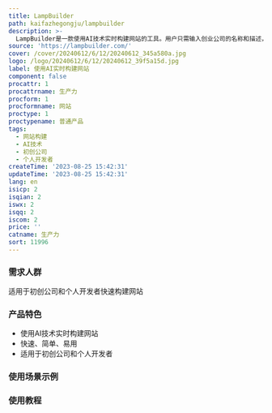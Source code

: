 ```yaml
---
title: LampBuilder
path: kaifazhegongju/lampbuilder
description: >-
  LampBuilder是一款使用AI技术实时构建网站的工具。用户只需输入创业公司的名称和描述，即可在短时间内获得一个完整的网站。用户可以根据自己的需求调整细节，然后即可发布上线。LampBuilder的优势在于快速、简单、易用，适用于初创公司和个人开发者。
source: 'https://lampbuilder.com/'
cover: /cover/20240612/6/12/20240612_345a580a.jpg
logo: /logo/20240612/6/12/20240612_39f5a15d.jpg
label: 使用AI实时构建网站
component: false
procattr: 1
procattrname: 生产力
procform: 1
procformname: 网站
proctype: 1
proctypename: 普通产品
tags:
  - 网站构建
  - AI技术
  - 初创公司
  - 个人开发者
createTime: '2023-08-25 15:42:31'
updateTime: '2023-08-25 15:42:31'
lang: en
isicp: 2
isqian: 2
iswx: 2
isqq: 2
iscom: 2
price: ''
catname: 生产力
sort: 11996
---
```




### 需求人群
适用于初创公司和个人开发者快速构建网站

### 产品特色
- 使用AI技术实时构建网站
- 快速、简单、易用
- 适用于初创公司和个人开发者

### 使用场景示例


### 使用教程


  
